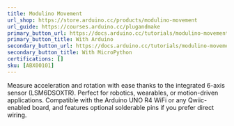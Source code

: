 ```yaml
---
title: Modulino Movement
url_shop: https://store.arduino.cc/products/modulino-movement
url_guide: https://courses.arduino.cc/plugandmake
primary_button_url: https://docs.arduino.cc/tutorials/modulino-movement/how-movement-ardu/
primary_button_title: With Arduino
secondary_button_url: https://docs.arduino.cc/tutorials/modulino-movement/how-movement-mp/
secondary_button_title: With MicroPython
certifications: []
sku: [ABX00101]
---
```


Measure acceleration and rotation with ease thanks to the integrated 6-axis sensor (LSM6DSOXTR). Perfect for robotics, wearables, or motion-driven applications. Compatible with the Arduino UNO R4 WiFi or any Qwiic-enabled board, and features optional solderable pins if you prefer direct wiring.
